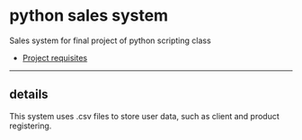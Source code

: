 # python sales system
Sales system for final project of python scripting class

- [Project requisites](./docs/requisites.md)

---

## details

This system uses .csv files to store user data, such as client and product registering. 